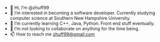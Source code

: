 - 👋 Hi, I’m @zhuff99
- 👀 I’m interested in becoming a software developer. Currently studying computer science at Southern New Hampshire University.
- 🌱 I’m currently learning C++, Java, Python. Front end stuff eventually.
- 💞️ I’m not looking to collaborate on anything for the time being.
- 📫 How to reach me zhuff99@gmail.com

<!---
zhuff99/zhuff99 is a ✨ special ✨ repository because its `README.md` (this file) appears on your GitHub profile.
You can click the Preview link to take a look at your changes.
--->
